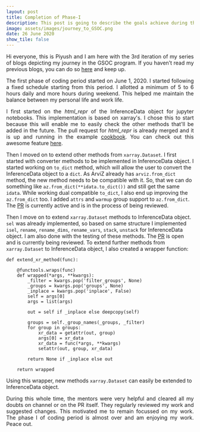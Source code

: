 ```yaml
---
layout: post
title: Completion of Phase-I
description: This post is going to describe the goals achieve during the first phase of my project.
image: assets/images/journey_to_GSOC.png
date: 26 June 2020
show_tile: false
---
```


<p align = "justify">Hi everyone, this is Piyush and I am here with the 3rd iteration of my series of blogs depicting my journey in the GSOC program. If you haven’t read my previous blogs, you can do so <a href="/../gsoc.html">here</a> and keep up.</p>

<p align = "justify">The first phase of coding period started on June 1, 2020. I started following a fixed schedule starting from this period. I allotted a minimum of 5 to 6 hours daily and more hours during weekend. This helped me maintain the balance between my personal life and work life.</p>

<p align = "justify">I first started on the <i>html_repr</i> of the InferenceData object for jupyter notebooks. This implementation is based on xarray's. I chose this to start because this will enable me to easily check the other methods that'll be added in the future. The pull request for <i>html_repr</i> is already merged and it is up and running in the example <a href="https://arviz-devs.github.io/arviz/notebooks/InferenceDataCookbook.html#">cookbook</a>. You can check out this awesome feature <a href="https://github.com/arviz-devs/arviz/pull/1217">here</a>.</p>

Then I moved on to extend other methods from `xarray.Dataset`. I first started with converter methods to be implemented in InferenceData object. I started working on `to_dict` method, which will allow the user to convert the InferenceData object to a `dict`. As ArviZ already has `arviz.from_dict` method, the new method needs to be compatible with it. So, that we can do something like `az.from_dict(**idata.to_dict())` and still get the same `idata`. While working dual compatible `to_dict`, I also end up improving the `az.from_dict` too. I added `attrs` and `warmup` group support to `az.from_dict`. The [PR](https://github.com/arviz-devs/arviz/pull/1223) is currently active and is in the process of being reviewed.

Then I move on to extend `xarray.Dataset` methods to InferenceData object. `sel` was already implemented, so based on same structure I implemented `isel`, `rename`, `rename_dims`, `rename_vars`, `stack`, `unstack` for InferenceData object. I am also done with the testing of these methods. The [PR](https://github.com/arviz-devs/arviz/pull/1254) is open and is currently being reviewed. To extend further methods from `xarray.Dataset` to InferenceData object, I also created a wrapper function:
```
def extend_xr_method(func):

    @functools.wraps(func)
    def wrapped(*args, **kwargs):
        _filter = kwargs.pop('filter_groups', None)
        _groups = kwargs.pop('groups', None)
        _inplace = kwargs.pop('inplace', False)
        self = args[0]
        args = list(args)

        out = self if _inplace else deepcopy(self)

        groups = self._group_names(_groups, _filter)
        for group in groups:
            xr_data = getattr(out, group)
            args[0] = xr_data
            xr_data = func(*args, **kwargs)
            setattr(out, group, xr_data)

        return None if _inplace else out

    return wrapped
```
Using this wrapper, new methods `xarray.Dataset` can easily be extended to InferenceData object.

<p align = "justify">During this whole time, the mentors were very helpful and cleared all my doubts on channel or on the PR itself. They regularly reviewed my work and suggested changes. This motivated me to remain focussed on my work. The phase I of coding period is almost over and am enjoying my work. Peace out.</p>